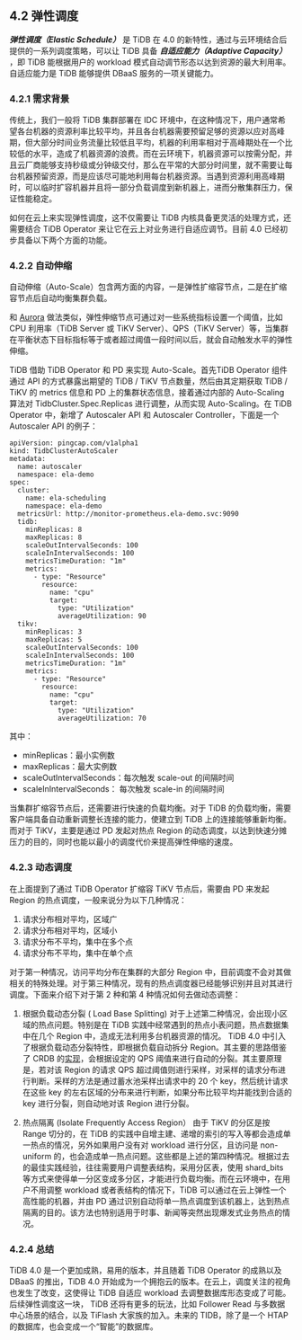 ## 4.2 弹性调度
***弹性调度（Elastic Schedule）*** 是 TiDB 在 4.0 的新特性，通过与云环境结合后提供的一系列调度策略，可以让 TiDB 具备 ***自适应能力（Adaptive Capacity）*** ，即 TiDB 能根据用户的 workload 模式自动调节形态以达到资源的最大利用率。自适应能力是 TiDB 能够提供 DBaaS 服务的一项关键能力。

### 4.2.1 需求背景
传统上，我们一般将 TiDB 集群部署在 IDC 环境中，在这种情况下，用户通常希望各台机器的资源利率比较平均，并且各台机器需要预留足够的资源以应对高峰期，但大部分时间业务流量比较低且平均，机器的利用率相对于高峰期处在一个比较低的水平，造成了机器资源的浪费。而在云环境下，机器资源可以按需分配，并且云厂商能够支持秒级或分钟级交付，那么在平常的大部分时间里，就不需要让每台机器预留资源，而是应该尽可能地利用每台机器资源。当遇到资源利用高峰期时，可以临时扩容机器并且将一部分负载调度到新机器上，进而分散集群压力，保证性能稳定。

如何在云上来实现弹性调度，这不仅需要让 TiDB 内核具备更灵活的处理方式，还需要结合 TiDB Operator 来让它在云上对业务进行自适应调节。目前 4.0 已经初步具备以下两个方面的功能。

### 4.2.2 自动伸缩
自动伸缩（Auto-Scale）包含两方面的内容，一是弹性扩缩容节点，二是在扩缩容节点后自动均衡集群负载。

和 [Aurora](https://www.youtube.com/watch?v=mali0B4wus0) 做法类似，弹性伸缩节点可通过对一些系统指标设置一个阈值，比如 CPU 利用率（TiDB Server 或 TiKV Server）、QPS（TiKV Server）等，当集群在平衡状态下目标指标<!--TODO:这里的平衡状态下是什么意思?-->等于或者超过阈值一段时间以后，就会自动触发水平的弹性伸缩。

TiDB 借助 TiDB Operator 和 PD 来实现 Auto-Scale。首先TiDB Operator 组件通过 API 的方式暴露出期望的 TiDB / TiKV 节点数量，然后由其定期获取 TiDB / TiKV 的 metrics 信息和 PD 上的集群状态信息，接着通过内部的 Auto-Scaling 算法对 TidbCluster.Spec.Replicas 进行调整，从而实现 Auto-Scaling。在 TiDB Operator 中，新增了 Autoscaler API 和 Autoscaler Controller，下面是一个 Autoscaler API 的例子：

```
apiVersion: pingcap.com/v1alpha1
kind: TidbClusterAutoScaler
metadata:
  name: autoscaler
  namespace: ela-demo
spec:
  cluster:
    name: ela-scheduling
    namespace: ela-demo
  metricsUrl: http://monitor-prometheus.ela-demo.svc:9090
  tidb:
    minReplicas: 8
    maxReplicas: 8
    scaleOutIntervalSeconds: 100
    scaleInIntervalSeconds: 100
    metricsTimeDuration: "1m"
    metrics:
      - type: "Resource"
        resource:
          name: "cpu"
          target:
            type: "Utilization"
            averageUtilization: 90
  tikv:
    minReplicas: 3
    maxReplicas: 5
    scaleOutIntervalSeconds: 100
    scaleInIntervalSeconds: 100
    metricsTimeDuration: "1m"
    metrics:
      - type: "Resource"
        resource:
          name: "cpu"
          target:
            type: "Utilization"
            averageUtilization: 70
```

其中：
* minReplicas：最小实例数
* maxReplicas：最大实例数
* scaleOutIntervalSeconds：每次触发 scale-out 的间隔时间
* scaleInIntervalSeconds： 每次触发 scale-in 的间隔时间

当集群扩缩容节点后，还需要进行快速的负载均衡。对于 TiDB 的负载均衡，需要客户端具备自动重新调整长连接的能力，使建立到 TiDB 上的连接能够重新均衡。而对于 TiKV，主要是通过 PD 发起对热点 Region 的动态调度，以达到快速分摊压力的目的，同时也能以最小的调度代价来提高弹性伸缩的速度。

### 4.2.3 动态调度
在上面提到了通过 TiDB Operator 扩缩容 TiKV 节点后，需要由 PD 来发起 Region 的热点调度，一般来说分为以下几种情况：

1. 请求分布相对平均，区域广
2. 请求分布相对平均，区域小
3. 请求分布不平均，集中在多个点
4. 请求分布不平均，集中在单个点

对于第一种情况，访问平均分布在集群的大部分 Region 中，目前调度不会对其做相关的特殊处理。对于第三种情况，现有的热点调度器已经能够识别并且对其进行调度。下面来介绍下对于第 2 种和第 4 种情况如何去做动态调整：

1. 根据负载动态分裂 ( Load Base Splitting)
对于上述第二种情况，会出现小区域的热点问题。特别是在 TiDB 实践中经常遇到的热点小表问题，热点数据集中在几个 Region 中，造成无法利用多台机器资源的情况。 TiDB 4.0 中引入了根据负载动态分裂特性，即根据负载自动拆分 Region。其主要的思路借鉴了 CRDB 的[实现](https://www.cockroachlabs.com/docs/stable/load-based-splitting.html)，会根据设定的 QPS 阈值来进行自动的分裂。其主要原理是，若对该   Region 的请求 QPS 超过阈值则进行采样，对采样的请求分布进行判断。采样的方法是通过蓄水池采样出请求中的 20 个 key，然后统计请求在这些 key 的左右区域的分布来进行判断，如果分布比较平均并能找到合适的 key 进行分裂，则自动地对该 Region 进行分裂。

2. 热点隔离 (Isolate Frequently Access Region）
由于 TiKV 的分区是按 Range 切分的，在 TiDB 的实践中自增主建、递增的索引的写入等都会造成单一热点的情况，另外如果用户没有对 workload 进行分区，且访问是 non-uniform 的，也会造成单一热点问题。这些都是上述的第四种情况。根据过去的最佳实践经验，往往需要用户调整表结构，采用分区表，使用 shard_bits 等方式来使得单一分区变成多分区，才能进行负载均衡。而在云环境中，在用户不用调整 workload 或者表结构的情况下，TiDB 可以通过在云上弹性一个高性能的机器，并由 PD 通过识别自动将单一热点调度到该机器上，达到热点隔离的目的。该方法也特别适用于时事、新闻等突然出现爆发式业务热点的情况。

### 4.2.4 总结
TiDB 4.0 是一个更加成熟，易用的版本，并且随着 TiDB Operator 的成熟以及 DBaaS 的推出，TiDB 4.0 开始成为一个拥抱云的版本。在云上，调度关注的视角也发生了改变，这使得让 TiDB 自适应 workload 去调整数据库形态变成了可能。后续弹性调度这一块， TiDB 还将有更多的玩法，比如 Follower Read 与多数据中心场景的结合，以及 TiFlash 大家族的加入。未来的 TIDB，除了是一个 HTAP 的数据库，也会变成一个“智能”的数据库。
